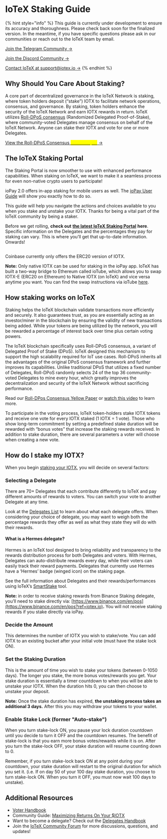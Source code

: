 # IoTeX Staking Guide

{% hint style="info" %}
This guide is currently under development to ensure its accuracy and thoroughness. Please check back soon for the finalized version. In the meantime, if you have specific questions please ask in our communities or reach out to the IoTeX team by email.

[Join the Telegram Community ->](https://t.me/iotexgroup)

[Join the Discord Community ->](https://iotex.io/devdiscord)

[Contact IoTeX at support@iotex.io ->](mailto:support@iotex.io)
{% endhint %}

## Why Should You Care About Staking? <a href="#why-should-you-care-about-staking" id="why-should-you-care-about-staking"></a>

A core part of decentralized governance in the IoTeX Network is staking, where token holders deposit (“stake”) IOTX to facilitate network operations, consensus, and governance. By staking, token holders enhance the security of the IoTeX Network and earn IOTX rewards in return. IoTeX utilizes [Roll-DPoS consensus](https://github.com/iotexproject/files/blob/main/publications/Academic\_Paper\_Yellow\_Paper.pdf) (Randomized Delegated Proof-of-Stake), where community-voted Delegates manage consensus on behalf of the IoTeX Network. Anyone can stake their IOTX and vote for one or more Delegates.

[View the Roll-DPoS Consensus <mark style="color:yellow;">Yellow Paper</mark> ->](https://github.com/iotexproject/files/blob/main/publications/Academic\_Paper\_Yellow\_Paper.pdf)

## The IoTeX Staking Portal <a href="#what-e2-80-99s-new-with-the-iotex-staking-portal" id="what-e2-80-99s-new-with-the-iotex-staking-portal"></a>

The Staking Portal is now smoother to use with enhanced performance capabilities. When staking on IoTeX, we want to make it a seamless process for even non-native crypto users to participate!

ioPay 2.0 offers in-app staking for mobile users as well. The [ioPay User Guide](https://iotex.io/blog/iopay-crypto-wallet-tutorial/) will show you exactly how to do so.

This guide will help you navigate the actions and choices available to you when you stake and unstake your IOTX. Thanks for being a vital part of the IoTeX community by being a staker.

Before we get rolling, **check out** [**the latest IoTeX Staking Portal**](https://stake.iotex.io/?ref=iotex.io) **here**. Specific information on the Delegates and the percentages they pay for staking can vary. This is where you’ll get that up-to-date information. Onwards!

## &#x20;<a href="#where-to-buy-iotx" id="where-to-buy-iotx"></a>

Coinbase currently only offers the ERC20 version of IOTX.

**Note:** Only native IOTX can be used for staking in the ioPay app. IoTeX has built a two-way bridge to Ethereum called ioTube, which allows you to swap IOTX-E (ERC20 on Ethereum) to Native IOTX (on IoTeX) and vice versa anytime you want. You can find the swap instructions via ioTube [here](https://community.iotex.io/t/iotube-tutorial-cross-transfer-tokens-between-ethereum-and-iotex/1452?ref=iotex.io).

## How staking works on IoTeX <a href="#how-staking-works-on-iotex" id="how-staking-works-on-iotex"></a>

Staking helps the IoTeX blockchain validate transactions more efficiently and securely. It also guarantees trust, as you are essentially acting as an investor/miner in the blockchain by ensuring the validity of new transactions being added. While your tokens are being utilized by the network, you will be rewarded a percentage of interest back over time plus certain voting powers.

The IoTeX blockchain specifically uses Roll-DPoS consensus, a variant of Delegated Proof of Stake (DPoS). IoTeX designed this mechanism to support the high scalability required for IoT use cases. Roll-DPoS inherits all the advantages of the original DPoS consensus framework and further improves its capabilities. Unlike traditional DPoS that utilizes a fixed number of Delegates, Roll-DPoS randomly selects 24 of the top 36 community-voted Delegates to mine every hour, which greatly improves the decentralization and security of the IoTeX Network without sacrificing performance.

Read our [Roll-DPos Consensus Yellow Paper](https://res.cloudinary.com/dokc3pa1x/image/upload/v1559623484/Research%20Paper/Academic\_Paper\_Yellow\_Paper.pdf?ref=iotex.io) or [watch this video](https://youtu.be/UxNioCBJzoE?ref=iotex.io) to learn more.

To participate in the voting process, IoTeX token-holders stake IOTX tokens and receive one vote for every IOTX staked (1 IOTX = 1 vote). Those who show long-term commitment by setting a predefined stake duration will be rewarded with “bonus votes” that increase the staking rewards received. In addition to stake duration, there are several parameters a voter will choose when creating a new vote.

## How do I stake my IOTX? <a href="#how-do-i-stake-my-iotx" id="how-do-i-stake-my-iotx"></a>

When you begin [staking your IOTX](https://stake.iotex.io/?ref=iotex.io), you will decide on several factors:

### Selecting a Delegate <a href="#delegate" id="delegate"></a>

There are 70+ Delegates that each contribute differently to IoTeX and pay different amounts of rewards to voters. You can switch your vote to another Delegate at any time.

Look at the [Delegates List](https://stake.iotex.io/?ref=iotex.io) to learn about what each delegate offers. When considering your choice of delegate, you may want to weigh both the percentage rewards they offer as well as what they state they will do with their rewards.

#### **What is a Hermes delegate?**

Hermes is an IoTeX tool designed to bring reliability and transparency to the rewards distribution process for both Delegates and voters. With Hermes, Delegates can auto-distribute rewards every day, while their voters can easily track their reward payments. Delegates that currently use Hermes have a ‘Hermes’ badge (winged icon) on the staking page.

See the full information about Delegates and their rewards/performances using IoTeX’s [SmartStake](https://iotex.smartstake.io/?ref=iotex.io) tool.

**Note:** in order to receive staking rewards from Binance Staking delegate, you’ll need to stake directly via: [https://www.binance.com/en/pos](https://www.binance.com/en/pos?ref=iotex.io)**.** You will not receive staking rewards if you stake directly via ioPay.

### Decide the Amount <a href="#amount" id="amount"></a>

This determines the number of IOTX you wish to stake/vote. You can add IOTX to an existing bucket after your initial vote (must have the stake lock ON).

### Set the Staking Duration <a href="#staking-duration" id="staking-duration"></a>

This is the amount of time you wish to stake your tokens (between 0-1050 days). The longer you stake, the more bonus votes/rewards you get. Your stake duration is essentially a timer countdown to when you will be able to unstake your IOTX. When the duration hits 0, you can then choose to unstake your deposit.

**Note:** Once the stake duration has expired, **the unstaking process takes an additional 3 days.** After this you may withdraw your tokens to your wallet.

### Enable Stake Lock (former "Auto-stake") <a href="#stake-lock-auto-stake" id="stake-lock-auto-stake"></a>

When you turn stake-lock ON, you pause your lock duration countdown until you decide to turn it OFF and the countdown resumes. The benefit of stake-lock is that you earn more bonus votes/rewards while it is on. After you turn the stake-lock OFF, your stake duration will resume counting down to 0.

Remember, if you turn stake-lock back ON at any point during your countdown, your stake duration will restart to the original duration for which you set it. (i.e. If on day 50 of your 100 day stake duration, you choose to turn stake-lock ON. When you turn it OFF, you must now wait 100 days to unstake).

## Additional Resources <a href="#additional-resources" id="additional-resources"></a>

* [Voter Handbook](https://docs.google.com/presentation/d/e/2PACX-1vSrTSl2o2or7TJNpmjcOd57fbHgYGIwTJg0gJmkGuL5Ci5l3hgW1WMDVpzsleA9Vk5gN5OyjAe9osy-/pub?start=false\&loop=false\&delayms=3000\&slide=id.p1\&ref=iotex.io)
* Community Guide: [Maximizing Returns On Your $IOTX](https://community.iotex.io/t/maximizing-returns-on-your-iotx/1634?ref=iotex.io)
* Want to become a delegate? Check out the [Delegates Handbook](https://onboard.iotex.io/hardware/delegates?ref=iotex.io)
* Join the [IoTeX Community Forum](https://community.iotex.io/?ref=iotex.io) for more discussions, questions, and updates!
